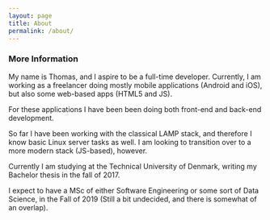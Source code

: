 ```yaml
---
layout: page
title: About
permalink: /about/
---
```


### More Information
My name is Thomas, and I aspire to be a full-time developer. Currently, I am working as a freelancer doing mostly mobile applications (Android and iOS), but also some web-based apps (HTML5 and JS).

For these applications I have been been doing both front-end and back-end development.

So far I have been working with the classical LAMP stack, and therefore I know basic Linux server tasks as well. I am looking to transition over to a more modern stack (JS-based), however.

Currently I am studying at the Technical University of Denmark, writing my Bachelor thesis in the fall of 2017.

I expect to have a MSc of either Software Engineering or some sort of Data Science, in the Fall of 2019 (Still a bit undecided, and there is somewhat of an overlap).
